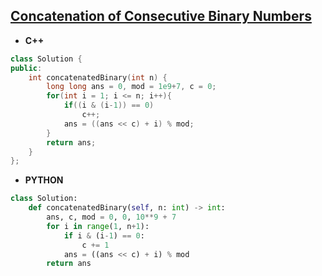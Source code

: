 ## [Concatenation of Consecutive Binary Numbers](https://leetcode.com/problems/concatenation-of-consecutive-binary-numbers/)

* **C++**
```cpp
class Solution {
public:
    int concatenatedBinary(int n) {
        long long ans = 0, mod = 1e9+7, c = 0;
        for(int i = 1; i <= n; i++){
            if((i & (i-1)) == 0)
                c++;
            ans = ((ans << c) + i) % mod;
        }
        return ans;
    }
};
```

* **PYTHON**
```py
class Solution:
    def concatenatedBinary(self, n: int) -> int:
        ans, c, mod = 0, 0, 10**9 + 7
        for i in range(1, n+1):
            if i & (i-1) == 0:
                c += 1
            ans = ((ans << c) + i) % mod
        return ans
```
